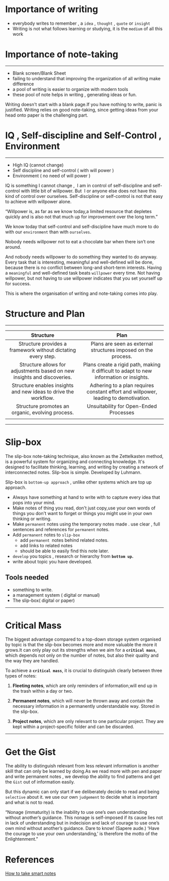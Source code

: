 # Importance of writing

- everybody writes to remember , a `idea` , `thought` , `quote` or `insight`
- Writing is not what follows learning or studying, it is the `medium` of all this work

# Importance of note-taking

---

- Blank screen/Blank Sheet
- failing to understand that improving the organization of all writing make difference
- a pool of writing is easier to organize with modern tools
- these pool of note helps in writing , generating ideas or fun.

Writing doesn't start with a blank page.If you have nothing to write, panic is justified. Writing relies on good note-taking, since getting ideas from your head onto paper is the challenging part.

# IQ , Self-discipline and Self-Control , Environment

---

- High IQ (cannot change)
- Self discipline and self-control ( with will power )
- Environment ( no need of will power )

IQ is something I cannot change ,  I am in control of self-discipline and self-control with little bit of willpower. But  I or anyone else does not have this kind of control over ourselves. Self-discipline or self-control is not that easy to achieve with willpower alone.

“Willpower is, as far as we know today,a limited resource that depletes quickly and is also not that much up for improvement over the long term.”

We know today that self-control and self-discipline have much more to do with our `environment` than with `ourselves`.

Nobody needs willpower not to eat a chocolate bar when there isn’t one around.

And nobody needs willpower to do something they wanted to do anyway. Every task that is interesting, meaningful and well-defined will be done, because there is no conflict between long-and short-term interests. Having a `meaningful` and well-defined task beats `willpower` every time. Not having willpower, but not having to use willpower indicates that you set yourself up for success.

This is where the organisation of writing and note-taking comes into play.

# Structure and Plan

---

|                                  Structure                                  |                                          Plan                                           |
| :-------------------------------------------------------------------------: | :-------------------------------------------------------------------------------------: |
|      Structure provides a framework without dictating every step.<br>       |              Plans are seen as external structures imposed on the process.              |
| Structure allows for adjustments based on new insights and discoveries.<br> | Plans create a rigid path, making it difficult to adapt to new information or insights. |
|     Structure enables insights and new ideas to drive the workflow.<br>     |   Adhering to a plan requires constant effort and willpower, leading to demotivation.   |
|            Structure promotes an organic, evolving process.<br>             |                         Unsuitability for Open-Ended Processes                          |
|                                                                             |                                                                                         |

---

# Slip-box

The slip-box note-taking technique, also known as the Zettelkasten method, is a powerful system for organizing and connecting knowledge. It's designed to facilitate thinking, learning, and writing by creating a network of interconnected notes. Slip-box is simple. Developed by Luhmann.

Slip-box is `bottom-up approach` , unlike other systems which are top up approach.

- Always have something at hand to write with to capture every idea that pops into your mind.
- Make notes of thing you read, don't just copy,use your own words of things you don't want to forget or things you might use in your own thinking or writing.
- Make `permanent` notes using the temporary notes made . use clear , full sentences and references for `permanent` notes.
- Add `permanent` notes to `slip-box`
  - add `permanent `notes behind related notes.
  - add links to related notes
  - should be able to easily find this note later.
- `develop` you topics , research or hierarchy from **`bottom up`.**
- write about topic you have developed.

## Tools needed

- something to write.
- a management system ( digital or manual)
- The slip-box( digital or paper)

---

# Critical Mass

The biggest advantage compared to a top-down storage system organised by topic is that the slip-box becomes more and more valuable the more it grows.It can only play out its strengths when we aim for a **`critical mass`**, which depends not only on the number of notes, but also their quality and the way they are handled.

To achieve a **`critical mass`**, it is crucial to distinguish clearly between three types of notes:

1. **Fleeting notes**, which are only reminders of information,will end up in the trash within a day or two.

2. **Permanent notes**, which will never be thrown away and contain the necessary information in a permanently understandable way. Stored in the slip-box.

3. **Project notes**, which are only relevant to one particular project. They are kept within a project-specific folder and can be discarded.

---

# Get the Gist

The ability to distinguish relevant from less relevant information is another skill that can only be learned by doing.As we read more with pen and paper and write permanent notes , we develop the ability to find patterns and get the `Gist` out of information easily.

But this dynamic can only start if we deliberately decide to read and being `selective` about it. we use our own `judgement` to decide what is important and what is not to read.

“Nonage (immaturity) is the inability to use one’s own understanding without another’s guidance. This nonage is self-imposed if its cause lies not in lack of understanding but in indecision and lack of courage to use one’s own mind without another’s guidance. Dare to know! (Sapere aude.) ‘Have the courage to use your own understanding,’ is therefore the motto of the Enlightenment.”

# References

[How to take smart notes](https://www.soenkeahrens.de/en/takesmartnotes)
